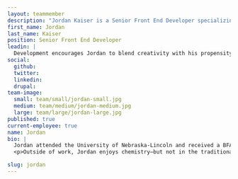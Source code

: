```yaml
---
layout: teammember
description: "Jordan Kaiser is a Senior Front End Developer specializing in Drupal and Wordpress at ThinkShout, a full service digital agency and B-Corp that specializes in nonprofit tech, digital strategy, website development, accessible design, and brand work."
first_name: Jordan
last_name: Kaiser
position: Senior Front End Developer
leadin: |
  Development encourages Jordan to blend creativity with his propensity for problem solving–allowing him to find ingenious solutions to complex technical problems.
social:
  github:
  twitter:
  linkedin: 
  drupal:
team-image:
  small: team/small/jordan-small.jpg
  medium: team/medium/jordan-medium.jpg
  large: team/large/jordan-large.jpg
published: true
current-employee: true
name: Jordan
bio: |
  Jordan attended the University of Nebraska-Lincoln and received a BFA in digital graphic design. While there, Jordan interned at an advertising agency that eventually turned into a full time job; it's here where he gained his first experiences in all things digital. He’s worked on everything from digital strategy and website design to frontend and backend development for complex medical institutions like MemorialCare to manufacturers like E-Z-GO.
  <p>Outside of work, Jordan enjoys chemistry–but not in the traditional sense. He brews small batches of kombucha and pickles things, and is currently expanding his pickling horizons by way of radishes, beets and even eggs!

slug: jordan
---
```

